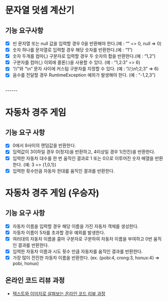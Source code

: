 # 문자열 덧셈 계산기
## 기능 요구사항
* [X] 빈 문자열 또는 null 값을 입력할 경우 0을 반환해야 한다.(예 : “” => 0, null => 0)
* [X] 숫자 하나를 문자열로 입력할 경우 해당 숫자를 반환한다.(예 : “1”)
* [X] 숫자 두개를 컴마(,) 구분자로 입력할 경우 두 숫자의 합을 반환한다.(예 : “1,2”)
* [X] 구분자를 컴마(,) 이외에 콜론(:)을 사용할 수 있다. (예 : “1,2:3” => 6)
* [X] “//”와 “\n” 문자 사이에 커스텀 구분자를 지정할 수 있다. (예 : “//;\n1;2;3” => 6)
* [X] 음수를 전달할 경우 RuntimeException 예외가 발생해야 한다. (예 : “-1,2,3”)
<br>
------

# 자동차 경주 게임
## 기능 요구 사항
* [X] 0에서 9사이의 랜덤값을 반환한다.
* [X] 입력값이 3이하일 경우 0(정지)을 반환하고, 4이상일 경우 1(전진)을 반환한다.
* [X] 입력한 자동차 대수를 한 번 움직인 결과로 1 또는 0으로 이루어진 숫자 배열을 반환한다. (예: 3 => {1,0,1})
* [X] 입력한 횟수만큼 자동차 한대를 움직인 결과를 반환한다. 

# 자동차 경주 게임 (우승자)
## 기능 요구 사항
* [X] 자동차 이름을 입력할 경우 해당 이름을 가진 자동차 객체를 생성한다.
* [X] 자동차 이름이 5자를 초과할 경우 예외를 발생한다.
* [X] 여러대의 자동차 이름을 콤마 구분자로 구분하여 자동차 이름을 부여하고 0번 움직인 결과를 반환한다.
* [X] 입력한 자동차 이름과 시도 횟수 만큼 자동차를 움직인 결과를 반환한다.
* [X] 가장 많이 전진한 자동차 이름을 반환한다. (ex. {pobi:4, crong:3, honux:4} ⇒ pobi, honux)

## 온라인 코드 리뷰 과정
* [텍스트와 이미지로 살펴보는 온라인 코드 리뷰 과정](https://github.com/next-step/nextstep-docs/tree/master/codereview)